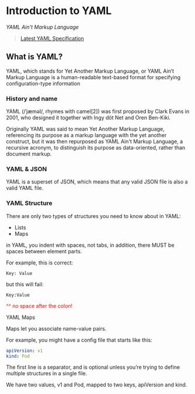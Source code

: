 ﻿# Introduction to YAML

_YAML Ain't Markup Language​_

> [Latest YAML Specification](https://yaml.org/spec/1.2/spec.html)


## What is YAML?

YAML, which stands for Yet Another Markup Language, or YAML Ain’t Markup Language is a human-readable text-based format for specifying configuration-type information

### History and name

YAML (/ˈjæməl/, rhymes with camel[2]) was first proposed by Clark Evans in 2001, who designed it together with Ingy döt Net and Oren Ben-Kiki. 

Originally YAML was said to mean Yet Another Markup Language, referencing its purpose as a markup language with the yet another construct, but it 
was then repurposed as YAML Ain't Markup Language, a recursive acronym, to distinguish its purpose as data-oriented, rather than document markup.


### YAML & JSON

YAML is a superset of JSON, which means that any valid JSON file is also a valid YAML file. 

### YAML Structure

There are only two types of structures you need to know about in YAML:

* Lists
* Maps

in YAML, you indent with spaces, not tabs, in addition, there MUST be spaces between element parts.


For example, this is correct:

	Key: Value

but this will fail:

	Key:Value

<span style="color:red"> ^^ no space after the colon!</span>


YAML Maps

Maps let you associate name-value pairs.  

For example, you might have a config file that starts like this:

```YAML
apiVersion: v1
kind: Pod
```

The first line is a separator, and is optional unless you’re trying to define multiple structures in a single file. 


We have two values, v1 and Pod, mapped to two keys, apiVersion and kind.

